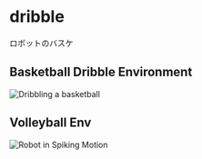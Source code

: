 # dribble

ロボットのバスケ

## Basketball Dribble Environment
![Dribbling a basketball](https://github.com/etorobot/DRL-Sports-HumanoidRobot-Bullet/blob/main/pictures/pose_dribble_1.png|width=250)

## Volleyball Env
![Robot in Spiking Motion](https://github.com/etorobot/DRL-Sports-HumanoidRobot-Bullet/blob/main/pictures/SPK%20Pose%201.png|width=350)
